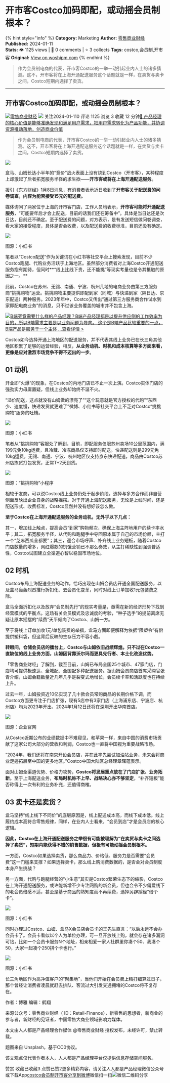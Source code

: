 # 开市客Costco加码即配，或动摇会员制根本？
{% hint style="info" %}
**Category:** Marketing
**Author:** [零售商业财经](https://www.woshipm.com/u/1424888)
**Published:** 2024-01-11  
**Stats:** 👁️ 1125 views | 💬 0 comments | ⭐ 3 collects
**Tags:** costco,会员制,开市客
**Original:** [View on woshipm.com](https://www.woshipm.com/marketing/5974511.html)
{% endhint %}
> 作为会员制电商的代表，开市客Costco的一举一动引起业内人士的诸多猜测。这不，开市客将在上海开通配送服务这个话题就是一样，在卖货与卖卡之间，Costco短期内选择了卖货。

---

## 开市客Costco加码即配，或动摇会员制根本？

[![](https://image.woshipm.com/wp-files/2022/05/0AZxWIHD2jk3Wq2u6C1r.jpg!/both/72x72)](https://www.woshipm.com/u/1424888)[零售商业财经](https://www.woshipm.com/u/1424888) ![](https://static.woshipm.com/tag/1122_1@2x.png) 关注2024-01-110 评论 1125 浏览 3 收藏 12 分钟[🔗 产品经理的核心价值是能够准确发现和满足用户需求，把用户需求转化为产品功能，并协调资源推动落地，创造商业价值](https://ke.qidianla.com/courses/90pm)

> 作为会员制电商的代表，开市客Costco的一举一动引起业内人士的诸多猜测。这不，开市客将在上海开通配送服务这个话题就是一样，在卖货与卖卡之间，Costco短期内选择了卖货。

![](https://image.woshipm.com/2023/04/13/db5e4bc4-d9dd-11ed-8fc2-00163e0b5ff3.jpg)

盒马、山姆长达小半年的“竞价”战火表面上没有烧到Costco（开市客），某种程度上却激起了后者拓宽服务半径的求生欲——**开市客或将在上海开通配送服务**。

援引《东方财经》1月8日消息，有消费者表示近日收到了**开市客关于配送费的问卷调查，内容为能否接受15元的配送费。**

媒体询问了两家位于上海的开市客门店，工作人员均表示，**开市客可能将开通配送服务**，“可能要年后才会上配送，目前的话我们还在筹备中”。具体是当日达还是次日达，目前还不确定。至于配送费的问题，对方表示，是有发送短信做问卷调查，看大家的接受程度，具体是否会收费，以及配送费的收费标准，目前还没有确定。

![](https://image.woshipm.com/wp-files/2024/01/GD2zDPvWsJVsIXncyHES.png)

图源：小红书

笔者以“Costco配送”作为关键词在小红书等社交平台上搜索发现，目前不少Costco跑腿、代购业务活跃于上海地区。虽然部分消费者对上海Costco开通配送服务抱有期待，但同时**“线上比线下贵，还不能挑”等现实考量也是令其抵触的原因之一。**

此前，Costco在苏州、无锡、南通、宁波、杭州几地的电商业务由第三方服务商“挑挑购物”运营。挑挑购物主要提供即配到家（同城）与快递到家（隔日达、京东配送）两种服务。2023年年中，Costco又传出“通过第三方服务商合作试水到家即配电商业务”的消息，只不过该业务覆盖的城市并不包含上海。

[![](https://image.woshipm.com/2023/08/02/f7cafd68-30e3-11ee-9da3-00163e0b5ff3.png)B端究竟需要什么样的产品经理？B端产品经理都是以提升供应侧的工作效率为目的，所以B端需求主要是以业务问题为导向。 这个是B端产品比较重要的一点，B端产品是服务于一个主体 ...查看详情 >](https://ke.qidianla.com/courses/bcpm)

Costco如今选择开通上海地区的配送服务，并不代表其线上业务已在长三角其他地区积累了足够的运营经验，相反，**从业务动机、时机和成本核算等多方面来看，更像是应对激烈市场竞争不得不迈出的一步**。

## 01 动机

开业即“火爆”的现象，在Costco的内地门店已不止一次上演。Costco实体门店的强劲实力毋庸置疑，但线上业务却始终不温不火。

“溢价配送，这点就没有山姆做的漂亮了”“这个玩意就是官方授权的代购”“东西少、速度慢，快递发货就更难了”微博、小红书等社交平台上不乏对Costco“挑挑购物”服务的吐槽。

![](https://image.woshipm.com/wp-files/2024/01/yfjwmQYlsXFiKcQ2F7Hj.png)

图源：小红书

笔者从“挑挑购物”客服处了解到，目前，即配服务仅限苏州卖场10公里范围内，满199元免10kg运费，且冷藏、冷冻商品仅支持即时配送。快递配送则是299元免10kg运费，无锡、南通、宁波、杭州地区仅支持京东快递配送，商品由Costco苏州店拣货打包发货，正常T+2天到货。

![](https://image.woshipm.com/wp-files/2024/01/OsoqjHHTaY1IwREGi6sD.png)

图源：“挑挑购物”小程序

相较于友商，可以说Costco线上业务仍处于起步阶段，选择与多方合作而非自营侧面反映出企业自身的战略摇摆。对于开通上海配送服务，无论是上线时间，还是配送形式、收费标准，Costco显然并没有想好该怎么做。

**至于Costco在上海开通配送服务的业务动机，无外乎以下几点：**

其一，增加线上触点，提高会员“到家”购物频次，确保上海主阵地用户的续卡率水平；其二，拓宽服务半径，从代购和跑腿手中夺回原本属于自己的市场份额，主打一个“芝麻西瓜全都要”；其三，迎合市场呼声、补齐线上业务短板，随着Costco门店数量的增多，网红爆款的饥饿营销已不那么奏效，从主打稀缺性到强调普适性，Costco试图建立全渠道心智以稳固市场地位。

## 02 时机

Costco布局上海配送业务的动作，恰巧出现在山姆会员店开通全国配送服务，以及盒马轰轰烈烈推行折扣化、去会员化变革，同时对线上订单加收1元包装费之际。

盒马全面折扣化以及放弃“会员制先行”的现实考量是，亟需在新的经济形势下找到经营模式的平衡点。这场有关会员模式及忠诚度的考验，“种子选手”的提前离席无疑让原本摇摆的“续费”天平倾向了Costco、山姆一方。

至于将线上订单加收1元/单包装费的举措，盒马方面即便解释为依据“限塑令”有偿提供塑料袋，但这背后反映的生存压力不容小觑。

**转眼间，仓储会员店的擂台上，Costco与山姆依旧战绩辉煌。只不过在Costco一直缺位的线上业务方面，山姆因背靠沃尔玛而更具先行者、本土化改造优势。**

「零售商业财经」了解到，截至目前，山姆已布局全国25个城市、47家门店，门店均可提供极速达、全城配、全国配多种配送服务。据山姆会员商店首席采购官张青介绍，山姆会籍数量近几年几乎是裂变式地增长，会员续卡率和活跃度也在持续上升。

过去一年，山姆投资近10亿实现了几十款会员常购商品的长期价格下调，而Costco方面更专注于门店扩张，现有5店中有3家门店（上海浦东店、宁波店、杭州店）均为2023年开出，2024年1月12日还将在深圳开出华南首店。

![](https://image.woshipm.com/wp-files/2024/01/OiEONe60ZKe8BWzEtSIX.png)

图源：企业官网

从Costco近期公布的业绩数据中不难窥见，和苹果一样，来自中国的消费市场贡献了这家公司大部分的营收和利润，Costco也一直将中国视为重要战略市场。

“2024年，我们还将在南京开设会员店，并在此率先尝试加油站业务，未来会将商业足迹拓展至中国的更多地区。”Costco中国大陆区总经理章曙蕴表示。

面对山姆全渠道优势、价格力攻势，**Costco将发展重点放在了门店扩张、业务拓新**。至于上海配送业务，**布局时机称不上早、战略决心亦不够坚定**，“补齐短板”能否称得上一次有利的业务补充，还值得商榷。

## 03 卖卡还是卖货？

盒马坚持“线上线下不同价”的底层原因是，线上配送成本高，而线下成本低。线上履约成本高符合零售规律，同样，在业内人士看来，“会员到店”才是会员店的核心逻辑。

**因此，Costco在上海开通配送服务之举很有可能被理解为“在卖货与卖卡之间选择了卖货”，短期内能获得不错的销售数据，但极有可能动摇会员制根本。**

一方面，Costco如果选择卖货，那么商品力、价格低、服务力是否需要“会员费”这一门槛来支撑？如果选择卖卡，那么线上购消费数据的，是否会对会员制度本身产生挑战？

另一方面，代购与跑腿经营的“小生意”其实是Costco繁荣生态下的缩影，Costco在上海开通配送服务，或许能新增不少专注网购的新会员，但也会令不少偏爱线下的老会员倍感不适，甚至是基于商品的熟知度而不再续费，选择另辟蹊径“借个卡”。

![](https://image.woshipm.com/wp-files/2024/01/UsTJVoB9jNvwlMIYV4M5.jpeg)

图源：小红书

同时办理过Costco、山姆、盒马X会员店会员卡的王先生直言：“以后永远不会办会员卡了。会员卡看似以个人为单位办理，可一旦开放线上购，就会存在诸多漏洞可钻，比如一个会员卡服务N个地址，相亲相爱一家人社群里你凑个50、我凑个50，大家一起凑个250拼个卡也行。”

![](https://image.woshipm.com/wp-files/2024/01/o8iE2cLMD1Z82Bc8lCs5.png)

图源：小红书

长三角地区作为高净值客户的“聚集地”，当他们开始在会员费上精打细算过日子，那个曾经让消费者凌晨就赶去排队、客流过大引发交通拥堵的Costco将不复存在。

作者：博雅 编辑：鹤翔

来源公众号：零售商业财经（ ID：Retail-Finance），新零售的思想者，新商业的参与者，新财经的见证者，中国零售大商业领域影响力媒体。

本文由人人都是产品经理合作媒体 @零售商业财经 授权发布，未经许可，禁止转载。

题图来自 Unsplash，基于CC0协议。

该文观点仅代表作者本人，人人都是产品经理平台仅提供信息存储空间服务。

赞赏 收藏已收藏3 点赞已赞2更多精彩内容，请关注人人都是产品经理微信公众号或下载App[costco](https://www.woshipm.com/tag/costco)[会员制](https://www.woshipm.com/tag/%e4%bc%9a%e5%91%98%e5%88%b6)[开市客](https://www.woshipm.com/tag/%e5%bc%80%e5%b8%82%e5%ae%a2)[分享到微博](https://service.weibo.com/share/share.php?appkey=2775287854&title=开市客Costco加码即配，或动摇会员制根本？&url=https://www.woshipm.com/marketing/5974511.html&pic=https://image.woshipm.com/2023/04/13/db5e4bc4-d9dd-11ed-8fc2-00163e0b5ff3.jpg)微信扫一扫![微信二维码](https://api.pwmqr.com/qrcode/create/?url=https://www.woshipm.com/marketing/5974511.html)分享
